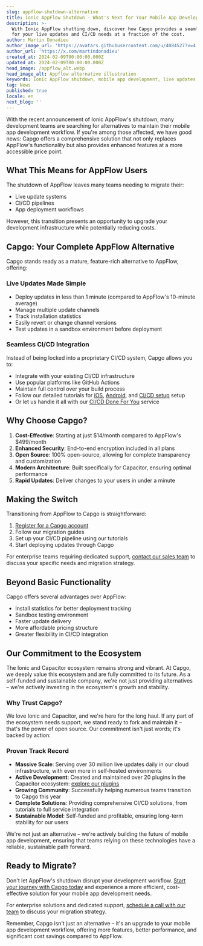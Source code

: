 ```yaml
---
slug: appflow-shutdown-alternative
title: Ionic AppFlow Shutdown - What's Next for Your Mobile App Development?
description: >-
  With Ionic AppFlow shutting down, discover how Capgo provides a seamless transition 
  for your live updates and CI/CD needs at a fraction of the cost.
author: Martin Donadieu
author_image_url: 'https://avatars.githubusercontent.com/u/4084527?v=4'
author_url: 'https://x.com/martindonadieu'
created_at: 2024-02-09T00:00:00.000Z
updated_at: 2024-02-09T00:00:00.000Z
head_image: /appflow_alt.webp
head_image_alt: Appflow alternative illustration
keywords: Ionic AppFlow shutdown, mobile app development, live updates, OTA updates, continuous integration, mobile app updates, Capgo alternative
tag: News
published: true
locale: en
next_blog: ''
---
```


With the recent announcement of Ionic AppFlow's shutdown, many development teams are searching for alternatives to maintain their mobile app development workflow. If you're among those affected, we have good news: Capgo offers a comprehensive solution that not only replaces AppFlow's functionality but also provides enhanced features at a more accessible price point.

## What This Means for AppFlow Users

The shutdown of AppFlow leaves many teams needing to migrate their:
- Live update systems
- CI/CD pipelines
- App deployment workflows

However, this transition presents an opportunity to upgrade your development infrastructure while potentially reducing costs.

## Capgo: Your Complete AppFlow Alternative

Capgo stands ready as a mature, feature-rich alternative to AppFlow, offering:

### Live Updates Made Simple
- Deploy updates in less than 1 minute (compared to AppFlow's 10-minute average)
- Manage multiple update channels
- Track installation statistics
- Easily revert or change channel versions
- Test updates in a sandbox environment before deployment

### Seamless CI/CD Integration
Instead of being locked into a proprietary CI/CD system, Capgo allows you to:
- Integrate with your existing CI/CD infrastructure
- Use popular platforms like GitHub Actions
- Maintain full control over your build process
- Follow our detailed tutorials for [iOS](https://capgo.app/blog/automatic-capacitor-ios-build-github-action/), [Android](https://capgo.app/blog/automatic-capacitor-android-build-github-action/), and [CI/CD setup](https://capgo.app/blog/github-action-capacitor/) setup
- Or let us handle it all with our [CI/CD Done For You](https://cal.com/martindonadieu/mobile-ci-cd-done-for-you) service

## Why Choose Capgo?

1. **Cost-Effective**: Starting at just $14/month compared to AppFlow's $499/month
2. **Enhanced Security**: End-to-end encryption included in all plans
3. **Open Source**: 100% open-source, allowing for complete transparency and customization
4. **Modern Architecture**: Built specifically for Capacitor, ensuring optimal performance
5. **Rapid Updates**: Deliver changes to your users in under a minute

## Making the Switch

Transitioning from AppFlow to Capgo is straightforward:

1. [Register for a Capgo account](/register/)
2. Follow our migration guides
3. Set up your CI/CD pipeline using our tutorials
4. Start deploying updates through Capgo

For enterprise teams requiring dedicated support, [contact our sales team](https://cal.com/martindonadieu/capgo-enterprise-inquiry) to discuss your specific needs and migration strategy.

## Beyond Basic Functionality

Capgo offers several advantages over AppFlow:
- Install statistics for better deployment tracking
- Sandbox testing environment
- Faster update delivery
- More affordable pricing structure
- Greater flexibility in CI/CD integration

## Our Commitment to the Ecosystem

The Ionic and Capacitor ecosystem remains strong and vibrant. At Capgo, we deeply value this ecosystem and are fully committed to its future. As a self-funded and sustainable company, we're not just providing alternatives – we're actively investing in the ecosystem's growth and stability.

### Why Trust Capgo?
We love Ionic and Capacitor, and we're here for the long haul. If any part of the ecosystem needs support, we stand ready to fork and maintain it – that's the power of open source. Our commitment isn't just words; it's backed by action:

### Proven Track Record
- **Massive Scale**: Serving over 30 million live updates daily in our cloud infrastructure, with even more in self-hosted environments
- **Active Development**: Created and maintained over 20 plugins in the Capacitor ecosystem: [explore our plugins](https://github.com/cap-go/)
- **Growing Community**: Successfully helping numerous teams transition to Capgo this year
- **Complete Solutions**: Providing comprehensive CI/CD solutions, from tutorials to full service integration
- **Sustainable Model**: Self-funded and profitable, ensuring long-term stability for our users

We're not just an alternative – we're actively building the future of mobile app development, ensuring that teams relying on these technologies have a reliable, sustainable path forward.


## Ready to Migrate?

Don't let AppFlow's shutdown disrupt your development workflow. [Start your journey with Capgo today](/register/) and experience a more efficient, cost-effective solution for your mobile app development needs.

For enterprise solutions and dedicated support, [schedule a call with our team](https://cal.com/martindonadieu/capgo-enterprise-inquiry) to discuss your migration strategy.

Remember, Capgo isn't just an alternative – it's an upgrade to your mobile app development workflow, offering more features, better performance, and significant cost savings compared to AppFlow.
